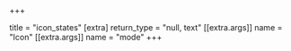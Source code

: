 +++

title = "icon_states"
[extra]
return_type = "null, text"
[[extra.args]]
name = "Icon"
[[extra.args]]
name = "mode"
+++